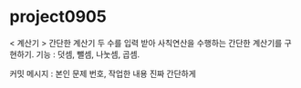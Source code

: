 # project0905
< 계산기 >
간단한 계산기
두 수를 입력 받아 사칙연산을 수행하는 간단한 계산기를 구현하기.
기능 : 덧셈, 뺄셈, 나눗셈, 곱셈.

커밋 메시지 : 본인 문제 번호, 작업한 내용 진짜 간단하게